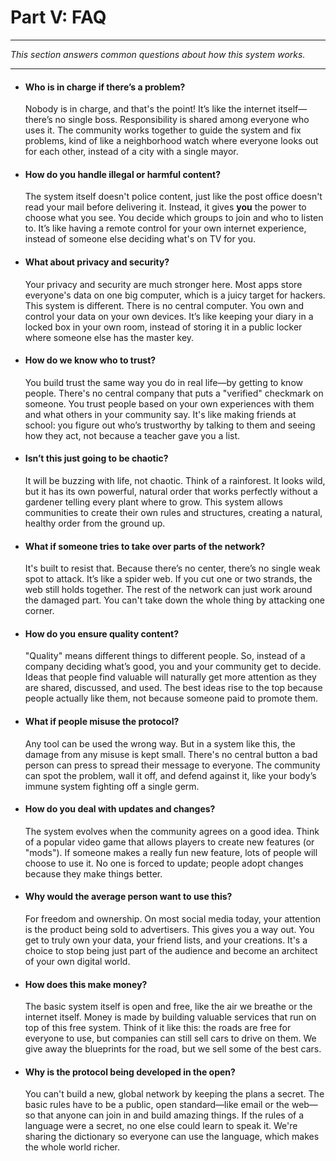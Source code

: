 # Part V: FAQ

---

_This section answers common questions about how this system works._

---

- #### Who is in charge if there’s a problem?

  Nobody is in charge, and that's the point! It’s like the internet itself—there’s no single boss. Responsibility is shared among everyone who uses it. The community works together to guide the system and fix problems, kind of like a neighborhood watch where everyone looks out for each other, instead of a city with a single mayor.

- #### How do you handle illegal or harmful content?

  The system itself doesn't police content, just like the post office doesn't read your mail before delivering it. Instead, it gives **you** the power to choose what you see. You decide which groups to join and who to listen to. It’s like having a remote control for your own internet experience, instead of someone else deciding what's on TV for you.

- #### What about privacy and security?

  Your privacy and security are much stronger here. Most apps store everyone's data on one big computer, which is a juicy target for hackers. This system is different. There is no central computer. You own and control your data on your own devices. It’s like keeping your diary in a locked box in your own room, instead of storing it in a public locker where someone else has the master key.

- #### How do we know who to trust?

  You build trust the same way you do in real life—by getting to know people. There's no central company that puts a "verified" checkmark on someone. You trust people based on your own experiences with them and what others in your community say. It's like making friends at school: you figure out who’s trustworthy by talking to them and seeing how they act, not because a teacher gave you a list.

- #### Isn’t this just going to be chaotic?

  It will be buzzing with life, not chaotic. Think of a rainforest. It looks wild, but it has its own powerful, natural order that works perfectly without a gardener telling every plant where to grow. This system allows communities to create their own rules and structures, creating a natural, healthy order from the ground up.

- #### What if someone tries to take over parts of the network?

  It's built to resist that. Because there’s no center, there’s no single weak spot to attack. It’s like a spider web. If you cut one or two strands, the web still holds together. The rest of the network can just work around the damaged part. You can't take down the whole thing by attacking one corner.

- #### How do you ensure quality content?

  "Quality" means different things to different people. So, instead of a company deciding what’s good, you and your community get to decide. Ideas that people find valuable will naturally get more attention as they are shared, discussed, and used. The best ideas rise to the top because people actually like them, not because someone paid to promote them.

- #### What if people misuse the protocol?

  Any tool can be used the wrong way. But in a system like this, the damage from any misuse is kept small. There's no central button a bad person can press to spread their message to everyone. The community can spot the problem, wall it off, and defend against it, like your body’s immune system fighting off a single germ.

- #### How do you deal with updates and changes?

  The system evolves when the community agrees on a good idea. Think of a popular video game that allows players to create new features (or "mods"). If someone makes a really fun new feature, lots of people will choose to use it. No one is forced to update; people adopt changes because they make things better.

- #### Why would the average person want to use this?

  For freedom and ownership. On most social media today, your attention is the product being sold to advertisers. This gives you a way out. You get to truly own your data, your friend lists, and your creations. It's a choice to stop being just part of the audience and become an architect of your own digital world.

- #### How does this make money?

  The basic system itself is open and free, like the air we breathe or the internet itself. Money is made by building valuable services that run on top of this free system. Think of it like this: the roads are free for everyone to use, but companies can still sell cars to drive on them. We give away the blueprints for the road, but we sell some of the best cars.

- #### Why is the protocol being developed in the open?

  You can't build a new, global network by keeping the plans a secret. The basic rules have to be a public, open standard—like email or the web—so that anyone can join in and build amazing things. If the rules of a language were a secret, no one else could learn to speak it. We're sharing the dictionary so everyone can use the language, which makes the whole world richer.